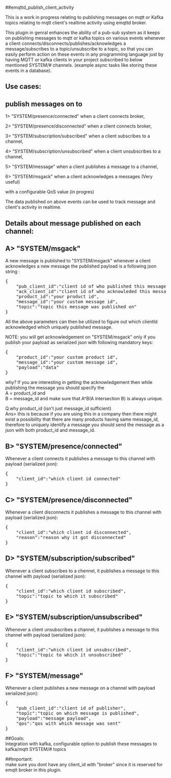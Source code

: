 ##emqttd_publish_client_activity

This is a work in progress relating to publishing messages on mqtt or Kafka topics relating to mqtt client's realtime activity using emqttd broker.

This plugin in genral enhances the ability of a pub-sub system as it keeps on publishing messages to mqtt or kafka topics on various events whenever a client connects/disconnects/publishes/acknowledges a message/subscribes to a topic/unsubscribe to a topic, so that you can easily perform action on these events in any programming language just by having MQTT or kafka clients in your project subscribed to below mentioned SYSTEM/# channels. (example async tasks like storing these events in a database).


## Use cases: 
## publish messages on to

1> "SYSTEM/presence/connected" when a client connects broker,

2> "SYSTEM/presence/disconnected" when a client connects broker,

3> "SYSTEM/subscription/subscribed" when a client subscribes to a channel,

4> "SYSTEM/subscription/unsubscribed" when a client unsubscribes to a channel,

5> "SYSTEM/message" when a client publishes a message to a channel,

6> "SYSTEM/msgack" when a client acknowledges a messages (Very useful)


with a configurable QoS value (in progres)

The data published on above events can be used to track message and client's activity in realtime.

## Details about message published on each channel:

## A> "SYSTEM/msgack"

A new message is published to "SYSTEM/msgack" whenever a client acknowledges a new message
the published payload is a following json string :
<pre>
{
	"pub_client_id":"client id of who published this message",
	"ack_client_id":"client id of who acknowleded this message",
	"product_id":"your product id",
	"message_id":"your custom message id",
	"topic":"topic this message was published on"
}
</pre>
All the above parameters can then be utilized to figure out which clientId acknowledged which uniquely published message.

NOTE: you will  get acknowledgement on "SYSTEM/msgack" only if you publish your payload as serialized json with following mandatory keys:
<pre>
{
	"product_id":"your custom product id",
	"message_id":"your custom message id",
	"payload":"data"
} 
</pre>

why?
If you are interesting in getting the acknowledgement then while publishing the message you should specify the </br>
A = product_id and</br>
B = message_id and make sure that A^B(A intersection B) is always unique.

Q.why product_id (isn't just message_id sufficient) </br>
Ans> this is because if you are using this in a company then there might exist a possibility that there are many products having same message_id, therefore to uniquely identify a message you should send the message as a json with both product_id and message_id.


## B> "SYSTEM/presence/connected"

Whenever a client connects it publishes a message to this channel with payload (serialized json):
<pre>
{
	"client_id":"which client id connected"
}
</pre>
## C> "SYSTEM/presence/disconnected"

Whenever a client disconnects it publishes a message to this channel with payload (serialized json):
<pre>
{
	"client_id":"which client id disconnected",
	"reason":"reason why it got disconnected"
}
</pre>
## D> "SYSTEM/subscription/subscribed"
 
Whenever a client subscribes to a chennel, it publishes a message to this channel with payload (serialized json):
<pre>
{
	"client_id":"which client id subscribed",
	"topic":"topic to which it subscribed"
}
</pre>
## E> "SYSTEM/subscription/unsubscribed"

Whenever a client unsubscribes a channel, it publishes a message to this channel with payload (serialized json):
<pre>
{
	"client_id":"which client id unsubscribed",
	"topic":"topic to which it unsubscribed"
}
</pre>
## F> "SYSTEM/message"

Whenever a client publishes a new message on a channel with payload serialized json):
<pre>
{
	"pub_client_id":"client id of publisher",
	"topic":"topic on which message is published",
	"payload":"message payload",
	"qos":"qos with which message was sent"
} 
</pre>
##Goals:</br>
Integration with kafka, configurable option to publish these messages to kafka/mqtt SYSTEM/# topics

##Important:</br>
 make sure you dont have any client_id with "broker" since it is reserved for emqtt broker in this plugin.
